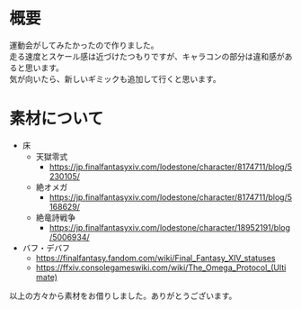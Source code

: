 # 概要
運動会がしてみたかったので作りました。  
走る速度とスケール感は近づけたつもりですが、キャラコンの部分は違和感があると思います。  
気が向いたら、新しいギミックも追加して行くと思います。

# 素材について
- 床
  - 天獄零式
    - https://jp.finalfantasyxiv.com/lodestone/character/8174711/blog/5230105/
  - 絶オメガ
    - https://jp.finalfantasyxiv.com/lodestone/character/8174711/blog/5168629/
  - 絶竜詩戦争
    - https://jp.finalfantasyxiv.com/lodestone/character/18952191/blog/5006934/
- バフ・デバフ
  - https://finalfantasy.fandom.com/wiki/Final_Fantasy_XIV_statuses
  - https://ffxiv.consolegameswiki.com/wiki/The_Omega_Protocol_(Ultimate)
  
以上の方々から素材をお借りしました。ありがとうございます。
